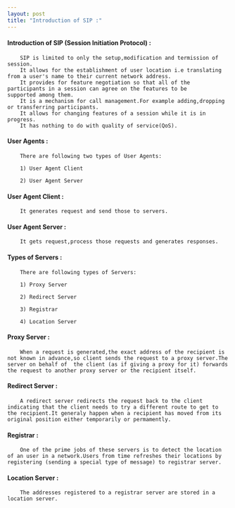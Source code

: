 ```yaml
---
layout: post
title: "Introduction of SIP :"
---
```


<h4>Introduction of SIP (Session Initiation Protocol) :</h4>

        SIP is limited to only the setup,modification and termission of session.
        It allows for the establishment of user location i.e translating from a user's name to their current network address.
        It provides for feature negotiation so that all of the participants in a session can agree on the features to be       supported among them.
        It is a mechanism for call management.For example adding,dropping or transferring participants. 
        It allows for changing features of a session while it is in progress.
        It has nothing to do with quality of service(QoS).

<h4>User Agents :</h4>

        There are following two types of User Agents:
        
        1) User Agent Client
        
        2) User Agent Server
        
        
<h4>User Agent Client :</h4>

        It generates request and send those to servers.
        
<h4>User Agent Server :</h4>

        It gets request,process those requests and generates responses.

<h4>Types of Servers :</h4>

        There are following types of Servers:
        
        1) Proxy Server
        
        2) Redirect Server
        
        3) Registrar
        
        4) Location Server
        
        
<h4>Proxy Server :</h4>

        When a request is generated,the exact address of the recipient is not known in advance,so client sends the request to a proxy server.The server on behalf of  the client (as if giving a proxy for it) forwards the request to another proxy server or the recipient itself.
        
<h4>Redirect Server :</h4>

        A redirect server redirects the request back to the client indicating that the client needs to try a different route to get to the recipient.It generaly happen when a recipient has moved from its original position either temporarily or permamently.
        
<h4>Registrar :</h4>

        One of the prime jobs of these servers is to detect the location of an user in a network.Users from time refreshes their locations by registering (sending a special type of message) to registrar server.
        
<h4>Location Server :</h4>

        The addresses registered to a registrar server are stored in a location server.
        
        
